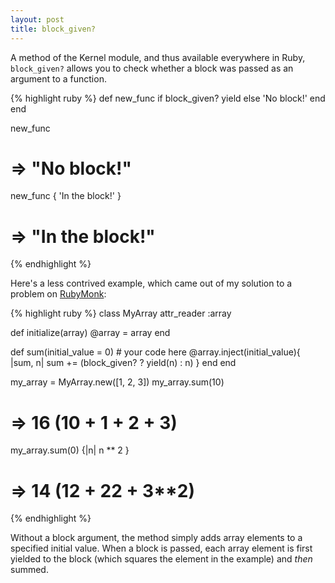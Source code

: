```yaml
---
layout: post
title: block_given?
---
```


A method of the Kernel module, and thus available everywhere in Ruby, `block_given?` allows you to check whether a block was passed as an argument to a function.

{% highlight ruby %}
def new_func
  if block_given?
    yield
  else
    'No block!'
  end
end

new_func    
# => "No block!"
new_func { 'In the block!' }
# => "In the block!"
{% endhighlight %}

Here's a less contrived example, which came out of my solution to a problem on [RubyMonk](http://rubymonk.com/learning/books/1-ruby-primer/problems/156-sum):

{% highlight ruby %}
class MyArray
  attr_reader :array

  def initialize(array)
    @array = array
  end

  def sum(initial_value = 0)
    # your code here
    @array.inject(initial_value){ |sum, n| sum += (block_given? ? yield(n) : n) }
  end
end

my_array = MyArray.new([1, 2, 3])
my_array.sum(10)
# => 16 (10 + 1 + 2 + 3)
my_array.sum(0) {|n| n ** 2 }
# => 14 (1**2 + 2**2 + 3**2)
{% endhighlight %}

Without a block argument, the method simply adds array elements to a specified initial value. When a block is passed, each array element is first yielded to the block (which squares the element in the example) and *then* summed.